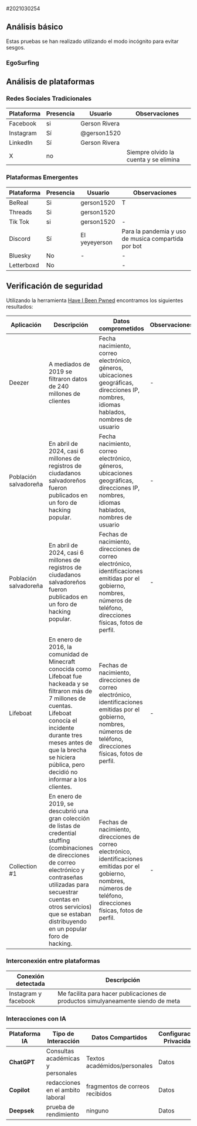 #2021030254

## Análisis básico

Estas pruebas se han realizado utilizando el modo incógnito para evitar sesgos.

### EgoSurfing


## Análisis de plataformas

### Redes Sociales Tradicionales
| Plataforma   | Presencia | Usuario        | Observaciones |
|--------------|-----------|----------------|---------------|
| Facebook     | si        | Gerson Rivera  |               |
| Instagram    | Sí        | @gerson1520    |               |
| LinkedIn     | Sí        | Gerson Rivera  |               |
| X            | no        |                | Siempre olvido la cuenta y se elimina|

### Plataformas Emergentes
| Plataforma   | Presencia | Usuario     | Observaciones |
|--------------|-----------|-------------|---------------|
| BeReal       | Si        | gerson1520  | T |
| Threads      | Si        | gerson1520  |               |
|Tik Tok     | si        | gerson1520           | -             |
| Discord      | Sí        | El yeyeyerson|Para la pandemia y uso de musica compartida por bot |
| Bluesky      | No        | -           | -             |
| Letterboxd   | No        |             | -             |

## Verificación de seguridad

Utilizando la herramienta [Have I Been Pwned](https://haveibeenpwned.com/) encontramos los siguientes resultados:

| Aplicación | Descripción | Datos comprometidos | Observaciones |
|------------|-------------|----------------------|---------------|
| Deezer     | A mediados de 2019 se filtraron datos de 240 millones de clientes | Fecha nacimiento, correo electrónico, géneros, ubicaciones geográficas, direcciones IP, nombres, idiomas hablados, nombres de usuario        | - |
| Población salvadoreña    | En abril de 2024, casi 6 millones de registros de ciudadanos salvadoreños fueron publicados en un foro de hacking popular. | Fecha nacimiento, correo electrónico, géneros, ubicaciones geográficas, direcciones IP, nombres, idiomas hablados, nombres de usuario | - |
| Población salvadoreña    | En abril de 2024, casi 6 millones de registros de ciudadanos salvadoreños fueron publicados en un foro de hacking popular. | Fechas de nacimiento, direcciones de correo electrónico, identificaciones emitidas por el gobierno, nombres, números de teléfono, direcciones físicas, fotos de perfil. | - |
| Lifeboat    |En enero de 2016, la comunidad de Minecraft conocida como Lifeboat fue hackeada y se filtraron más de 7 millones de cuentas. Lifeboat conocía el incidente durante tres meses antes de que la brecha se hiciera pública, pero decidió no informar a los clientes. | Fechas de nacimiento, direcciones de correo electrónico, identificaciones emitidas por el gobierno, nombres, números de teléfono, direcciones físicas, fotos de perfil. | - |
|Collection #1 |En enero de 2019, se descubrió una gran colección de listas de credential stuffing (combinaciones de direcciones de correo electrónico y contraseñas utilizadas para secuestrar cuentas en otros servicios) que se estaban distribuyendo en un popular foro de hacking. | Fechas de nacimiento, direcciones de correo electrónico, identificaciones emitidas por el gobierno, nombres, números de teléfono, direcciones físicas, fotos de perfil. | - |
### Interconexión entre plataformas

| Conexión detectada                             | Descripción                                                          |
| ---------------------------------------------- | -------------------------------------------------------------------- |
| Instagram y facebook | Me facilita para hacer publicaciones de productos simulyaneamente siendo de meta               |

### Interacciones con IA
| Plataforma IA | Tipo de Interacción | Datos Compartidos | Configuración Privacidad |
|---------------|---------------------|--------------------|--------------------------|
| **ChatGPT** | Consultas académicas y personales | Textos académidos/personales | Datos |
| **Copilot** | redacciones en el ambito laboral | fragmentos de correos recibidos |Datos |
| **Deepsek** | prueba de rendimiento | ninguno |Datos |
